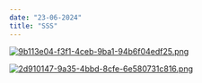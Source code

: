 ```yaml
---
date: "23-06-2024"
title: "SSS"
---
```

<a href="/images/9b113e04-f3f1-4ceb-9ba1-94b6f04edf25.png" target="_blank"><img src="/images/9b113e04-f3f1-4ceb-9ba1-94b6f04edf25.png" alt="9b113e04-f3f1-4ceb-9ba1-94b6f04edf25.png" /></a>

<a href="/images/2d910147-9a35-4bbd-8cfe-6e580731c816.png" target="_blank"><img src="/images/2d910147-9a35-4bbd-8cfe-6e580731c816.png" alt="2d910147-9a35-4bbd-8cfe-6e580731c816.png" /></a>